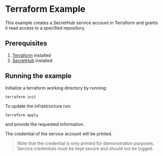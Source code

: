 # Terraform Example
This example creates a SecretHub service account in Terraform and grants it read access to a specified repository.

## Prerequisites
1. [Terraform](https://www.terraform.io/downloads.html) installed
2. [SecretHub](https://secrethub.io/docs/start/getting-started/#install) installed

## Running the example

Initialize a terraform working directory by running:
```
terraform init
```

To update the infrastructure run:
```
terraform apply
```
and provide the requested information.

The credential of the service account will be printed.

> Note that the credential is only printed for demonstration purposes.
> Service credentials must be kept secure and should not be logged.
